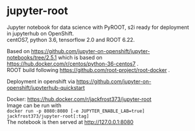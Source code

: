 # jupyter-root
Jupyter notebook for data science with PyROOT, s2i ready for deployment in jupyterhub on OpenShift.  
  centOS7, python 3.6, tensorflow 2.0 and ROOT 6.22.  

Based on https://github.com/jupyter-on-openshift/jupyter-notebooks/tree/2.5.1 which is based on https://hub.docker.com/r/centos/python-36-centos7 .  
ROOT build following https://github.com/root-project/root-docker .  

Deployment in openshift via https://github.com/jupyter-on-openshift/jupyterhub-quickstart  

Docker: https://hub.docker.com/r/jackfrost373/jupyter-root  
Image can be run with  
`docker run -p 8080:8080 [-e JUPYTER_ENABLE_LAB=true] jackfrost373/jupyter-root[:tag]`  
The notebook is then served at http://127.0.0.1:8080


